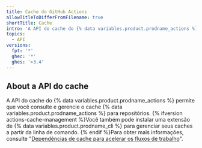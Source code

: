 ```yaml
---
title: Cache do GitHub Actions
allowTitleToDifferFromFilename: true
shortTitle: Cache
intro: 'A API do cache do {% data variables.product.prodname_actions %} permite que você consulte e gerencie o cache {% data variables.product.prodname_actions %} para repositórios.'
topics:
  - API
versions:
  fpt: '*'
  ghec: '*'
  ghes: '>3.4'
---
```


## About a API do cache

A API do cache do {% data variables.product.prodname_actions %} permite que você consulte e gerencie o cache {% data variables.product.prodname_actions %} para repositórios. {% ifversion actions-cache-management %}Você também pode instalar uma extensão de {% data variables.product.prodname_cli %} para gerenciar seus caches a partir da linha de comando. {% endif %}Para obter mais informações, consulte "[Dependências de cache para acelerar os fluxos de trabalho](/actions/advanced-guides/caching-dependencies-to-speed-up-workflows#managing-caches)".

